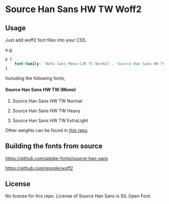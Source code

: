 Source Han Sans HW TW Woff2
=================================

## Usage

Just add woff2 font files into your CSS.

e.g.

```css
p {
    font-family: 'Noto Sans Mono CJK TC Normal', 'Source Han Sans HW TC Normal', 'Source Han Sans HW TW Normal', url('/path/to/SourceHanSansHWTW-Normal.woff2') format('woff2');
}
```

Including the following fonts,

#### Source Han Sans HW TW (Mono)

1. Source Han Sans HW TW Normal

1. Source Han Sans HW TW Heavy

1. Source Han Sans HW TW ExtraLight

Other weights can be found in [this repo](https://github.com/magiclen/source-han-sans-hw-tw-woff2).

## Building the fonts from source

https://github.com/adobe-fonts/source-han-sans

https://github.com/google/woff2

## License

No license for this repo. License of Source Han Sans is SIL Open Font.